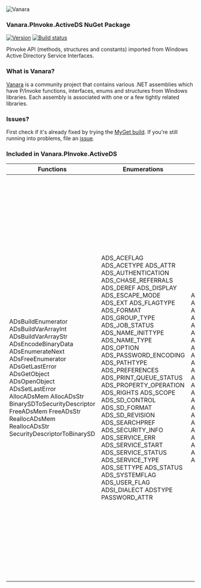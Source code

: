 ﻿![Vanara](https://raw.githubusercontent.com/dahall/Vanara/master/docs/icons/VanaraHeading.png)
### **Vanara.PInvoke.ActiveDS NuGet Package**
[![Version](https://img.shields.io/nuget/v/Vanara.PInvoke.ActiveDS?label=NuGet&style=flat-square)](https://github.com/dahall/Vanara/releases)
[![Build status](https://github.com/dahall/Vanara/actions/workflows/cibuild.yml/badge.svg?branch=master)](https://github.com/dahall/Vanara/actions/workflows/cibuild.yml)

PInvoke API (methods, structures and constants) imported from Windows Active Directory Service Interfaces.

### **What is Vanara?**

[Vanara](https://github.com/dahall/Vanara) is a community project that contains various .NET assemblies which have P/Invoke functions, interfaces, enums and structures from Windows libraries. Each assembly is associated with one or a few tightly related libraries.

### **Issues?**

First check if it's already fixed by trying the [MyGet build](https://www.myget.org/feed/Packages/vanara).
If you're still running into problems, file an [issue](https://github.com/dahall/Vanara/issues).

### **Included in Vanara.PInvoke.ActiveDS**

Functions | Enumerations | Structures | Interfaces
--- | --- | --- | ---
ADsBuildEnumerator ADsBuildVarArrayInt ADsBuildVarArrayStr ADsEncodeBinaryData ADsEnumerateNext ADsFreeEnumerator ADsGetLastError ADsGetObject ADsOpenObject ADsSetLastError AllocADsMem AllocADsStr BinarySDToSecurityDescriptor FreeADsMem FreeADsStr ReallocADsMem ReallocADsStr SecurityDescriptorToBinarySD                                             | ADS_ACEFLAG ADS_ACETYPE ADS_ATTR ADS_AUTHENTICATION ADS_CHASE_REFERRALS ADS_DEREF ADS_DISPLAY ADS_ESCAPE_MODE ADS_EXT ADS_FLAGTYPE ADS_FORMAT ADS_GROUP_TYPE ADS_JOB_STATUS ADS_NAME_INITTYPE ADS_NAME_TYPE ADS_OPTION ADS_PASSWORD_ENCODING ADS_PATHTYPE ADS_PREFERENCES ADS_PRINT_QUEUE_STATUS ADS_PROPERTY_OPERATION ADS_RIGHTS ADS_SCOPE ADS_SD_CONTROL ADS_SD_FORMAT ADS_SD_REVISION ADS_SEARCHPREF ADS_SECURITY_INFO ADS_SERVICE_ERR ADS_SERVICE_START ADS_SERVICE_STATUS ADS_SERVICE_TYPE ADS_SETTYPE ADS_STATUS ADS_SYSTEMFLAG ADS_USER_FLAG ADSI_DIALECT ADSTYPE PASSWORD_ATTR                        | ADS_SEARCH_HANDLE ADS_ATTR_DEF ADS_ATTR_INFO ADS_BACKLINK ADS_CASEIGNORE_LIST ADS_CLASS_DEF ADS_DN_WITH_BINARY ADS_DN_WITH_STRING ADS_EMAIL ADS_EMAIL_UNMGD ADS_FAXNUMBER ADS_HOLD ADS_HOLD_UNMGD ADS_NETADDRESS ADS_NT_SECURITY_DESCRIPTOR ADS_OBJECT_INFO ADS_OCTET_LIST ADS_OCTET_STRING ADS_PATH ADS_POSTALADDRESS ADS_PROV_SPECIFIC ADS_REPLICAPOINTER ADS_SEARCH_COLUMN ADS_SEARCHPREF_INFO ADS_SORTKEY ADS_TIMESTAMP ADS_TYPEDNAME ADSVALUE ADS_VLV                                  | IADs IADsAccessControlEntry IADsAccessControlList IADsAcl IADsADSystemInfo IADsBackLink IADsCaseIgnoreList IADsClass IADsCollection IADsComputer IADsComputerOperations IADsContainer IADsDeleteOps IADsDNWithBinary IADsDNWithString IADsDomain IADsEmail IADsExtension IADsFaxNumber IADsFileService IADsFileServiceOperations IADsFileShare IADsGroup IADsHold IADsLargeInteger IADsLocality IADsMembers IADsNamespaces IADsNameTranslate IADsNetAddress IADsO IADsObjectOptions IADsOctetList IADsOpenDSObject IADsOU IADsPath IADsPathname IADsPostalAddress IADsPrintJob IADsPrintJobOperations IADsPrintQueue IADsPrintQueueOperations IADsProperty IADsPropertyEntry IADsPropertyList IADsPropertyValue IADsPropertyValue2 IADsReplicaPointer IADsResource IADsSecurityDescriptor IADsSecurityUtility IADsService IADsServiceOperations IADsSession IADsSyntax IADsTimestamp IADsTypedName IADsUser IADsWinNTSystemInfo IDirectoryObject IDirectorySearch 
